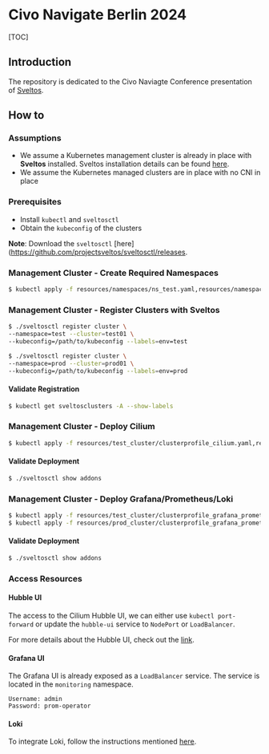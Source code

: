 # Civo Navigate Berlin 2024

[TOC]

## Introduction
The repository is dedicated to the Civo Naviagte Conference presentation of [Sveltos](https://github.com/projectsveltos).

## How to

### Assumptions
- We assume a Kubernetes management cluster is already in place with **Sveltos** installed. Sveltos installation details can be found [here](https://projectsveltos.github.io/sveltos/getting_started/install/install/).
- We assume the Kubernetes managed clusters are in place with no CNI in place

### Prerequisites
- Install `kubectl` and `sveltosctl`
- Obtain the `kubeconfig` of the clusters

**Note**: Download the `sveltosctl` [here](https://github.com/projectsveltos/sveltosctl/releases.

### Management Cluster - Create Required Namespaces
```bash
$ kubectl apply -f resources/namespaces/ns_test.yaml,resources/namespaces/ns_prod.yaml
```

### Management Cluster - Register Clusters with Sveltos

```bash
$ ./sveltosctl register cluster \
--namespace=test --cluster=test01 \
--kubeconfig=/path/to/kubeconfig --labels=env=test

$ ./sveltosctl register cluster \
--namespace=prod --cluster=prod01 \
--kubeconfig=/path/to/kubeconfig --labels=env=prod
```

#### Validate Registration

```bash
$ kubectl get sveltosclusters -A --show-labels
```

### Management Cluster - Deploy Cilium

```bash
$ kubectl apply -f resources/test_cluster/clusterprofile_cilium.yaml,resources/prod_cluster/clusterprofile_cilium.yaml
```

#### Validate Deployment

```bash
$ ./sveltosctl show addons
```

### Management Cluster - Deploy Grafana/Prometheus/Loki

```bash
$ kubectl apply -f resources/test_cluster/clusterprofile_grafana_prometheus.yaml,resources/test_cluster/clusterprofile_loki.yaml
$ kubectl apply -f resources/prod_cluster/clusterprofile_grafana_prometheus.yaml,resources/prod_cluster/clusterprofile_loki.yaml
```

#### Validate Deployment

```bash
$ ./sveltosctl show addons
```

### Access Resources

#### Hubble UI
The access to the Cilium Hubble UI, we can either use `kubectl port-forward` or update the `hubble-ui` service to `NodePort` or `LoadBalancer`.

For more details about the Hubble UI, check out the [link](https://docs.cilium.io/en/v1.15/gettingstarted/hubble/).

#### Grafana UI
The Grafana UI is already exposed as a `LoadBalancer` service. The service is located in the `monitoring` namespace.

```
Username: admin
Password: prom-operator
```

#### Loki
To integrate Loki, follow the instructions mentioned [here](https://medium.com/devops-dev/5-step-approach-automate-kubernetes-monitoring-with-projectsveltos-grafana-prometheus-and-loki-696fa7201e5b).